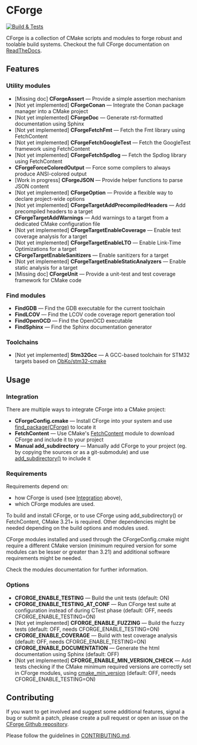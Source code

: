 # CForge

[![Build & Tests](https://github.com/juliencombattelli/CForge/actions/workflows/build.yml/badge.svg)](https://github.com/juliencombattelli/CForge/actions/workflows/build.yml)

CForge is a collection of CMake scripts and modules to forge robust and toolable
build systems. Checkout the full CForge documentation on [ReadTheDocs](https://cforge.readthedocs.io).

## Features

### Utility modules

- [Missing doc] **CForgeAssert** — Provide a simple assertion mechanism
- [Not yet implemented] **CForgeConan** — Integrate the Conan package manager into a CMake project
- [Not yet implemented] **CForgeDoc** — Generate rst-formatted documentation using Sphinx
- [Not yet implemented] **CForgeFetchFmt** — Fetch the Fmt library using FetchContent
- [Not yet implemented] **CForgeFetchGoogleTest** — Fetch the GoogleTest framework using FetchContent
- [Not yet implemented] **CForgeFetchSpdlog** — Fetch the Spdlog library using FetchContent
- **CForgeForceColoredOutput** — Force some compilers to always produce ANSI-colored output
- [Work in progress] **CForgeJSON** — Provide helper functions to parse JSON content
- [Not yet implemented] **CForgeOption** — Provide a flexible way to declare project-wide options
- [Not yet implemented] **CForgeTargetAddPrecompiledHeaders** — Add precompiled headers to a target
- **CForgeTargetAddWarnings** — Add warnings to a target from a dedicated CMake configuration file
- [Not yet implemented] **CForgeTargetEnableCoverage** — Enable test coverage analysis for a target
- [Not yet implemented] **CForgeTargetEnableLTO** — Enable Link-Time Optimizations for a target
- **CForgeTargetEnableSanitizers** — Enable sanitizers for a target
- [Not yet implemented] **CForgeTargetEnableStaticAnalyzers** — Enable static analysis for a target
- [Missing doc] **CForgeUnit** — Provide a unit-test and test coverage framework for CMake code

### Find modules

- **FindGDB** — Find the GDB executable for the current toolchain
- **FindLCOV** — Find the LCOV code coverage report generation tool
- **FindOpenOCD** — Find the OpenOCD executable
- **FindSphinx** — Find the Sphinx documentation generator

### Toolchains

- [Not yet implemented] **Stm32Gcc** — A GCC-based toolchain for STM32 targets
  based on [ObKo/stm32-cmake](https://github.com/ObKo/stm32-cmake)

## Usage

### Integration

There are multiple ways to integrate CForge into a CMake project:

- **CForgeConfig.cmake** — Install CForge into your system and use
  [find_package(CForge)](https://cmake.org/cmake/help/latest/command/find_package.html)
  to locate it
- **FetchContent** — Use CMake's [FetchContent](https://cmake.org/cmake/help/latest/module/FetchContent.html)
  module to download CForge and include it to your project
- **Manual add_subdirectory** — Manually add CForge to your project (eg. by
  copying the sources or as a git-submodule) and use
  [add_subdirectory()](https://cmake.org/cmake/help/latest/command/add_subdirectory.html)
  to include it

### Requirements

Requirements depend on:
- how CForge is used (see [Integration](#Integration) above),
- which CForge modules are used.

To build and install CForge, or to use CForge using add_subdirectory() or
FetchContent, CMake 3.21+ is required. Other dependencies might be needed
depending on the build options and modules used.

CForge modules installed and used through the CForgeConfig.cmake might require a
different CMake version (minimum required version for some modules can be lesser
or greater than 3.21) and additional software requirements might be needed.

Check the modules documentation for further information.

### Options

- **CFORGE_ENABLE_TESTING** — Build the unit tests (default: ON)
- **CFORGE_ENABLE_TESTING_AT_CONF** — Run CForge test suite at configuration
  instead of during CTest phase (default: OFF, needs CFORGE_ENABLE_TESTING=ON)
- [Not yet implemented] **CFORGE_ENABLE_FUZZING** — Build the fuzzy tests
  (default: OFF, needs CFORGE_ENABLE_TESTING=ON)
- **CFORGE_ENABLE_COVERAGE** — Build with test coverage analysis
  (default: OFF, needs CFORGE_ENABLE_TESTING=ON)
- **CFORGE_ENABLE_DOCUMENTATION** — Generate the html documentation using Sphinx
  (default: OFF)
- [Not yet implemented] **CFORGE_ENABLE_MIN_VERSION_CHECK** — Add tests checking if the CMake minimum
  required versions are correctly set in CForge modules, using [cmake_min_version](https://github.com/nlohmann/cmake_min_version)
  (default: OFF, needs CFORGE_ENABLE_TESTING=ON)

## Contributing

If you want to get involved and suggest some additional features, signal a bug
or submit a patch, please create a pull request or open an issue on the
[CForge Github repository](https://github.com/juliencombattelli/cforge).

Please follow the guidelines in [CONTRIBUTING.md](./CONTRIBUTING.md).
